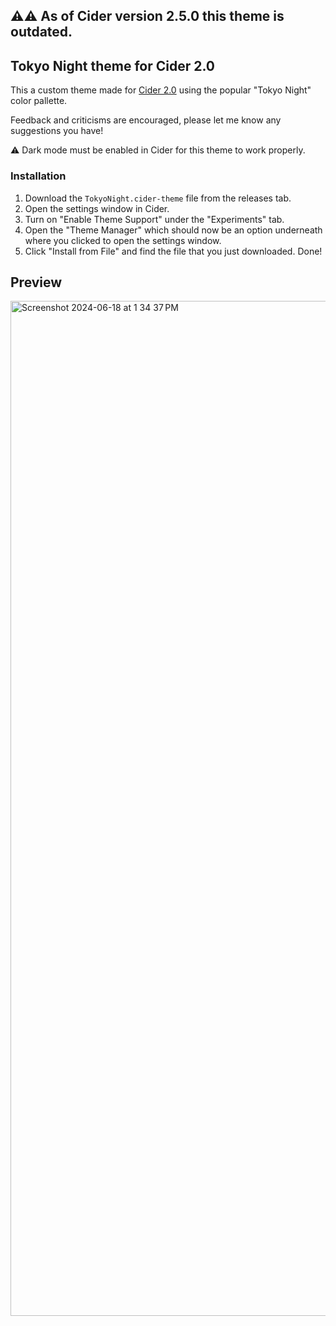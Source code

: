 ## ⚠️⚠️ As of Cider version 2.5.0 this theme is outdated.

## Tokyo Night theme for Cider 2.0

This a custom theme made for [Cider 2.0](https://cider.sh/) using the popular "Tokyo Night" color pallette.

Feedback and criticisms are encouraged, please let me know any suggestions you have!

⚠️ Dark mode must be enabled in Cider for this theme to work properly.

### Installation
1. Download the `TokyoNight.cider-theme` file from the releases tab.
2. Open the settings window in Cider.
3. Turn on "Enable Theme Support" under the "Experiments" tab.
4. Open the "Theme Manager" which should now be an option underneath where you clicked to open the settings window.
5. Click "Install from File" and find the file that you just downloaded. Done!

## Preview

<img width="1624" alt="Screenshot 2024-06-18 at 1 34 37 PM" src="https://github.com/notjishy/Tokyo-Night-Cider-2/assets/50954380/f71b0cf6-dbf5-49d0-ba49-762607fedefe">
